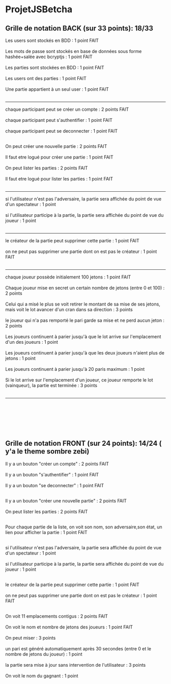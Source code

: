 # ProjetJSBetcha

Grille de notation BACK (sur 33 points): 18/33 <br>
--------------------------------------------------------------------------------
Les users sont stockés en BDD : 1 point										FAIT<br><br>
Les mots de passe sont stockés en base de données sous forme hashée+salée avec bcryptjs : 1 point		FAIT <br><br>
Les parties sont stockées en BDD : 1 point									FAIT <br><br>
Les users ont des parties : 1 point										FAIT <br><br>
Une partie appartient à un seul user : 1 point									FAIT <br><br>



--------------------------------------------------------------------------------


chaque participant peut se créer un compte : 2 points								FAIT <br><br>
chaque participant peut s'authentifier : 1 point								FAIT <br><br>
chaque participant peut se deconnecter : 1 point								FAIT <br><br>

On peut créer une nouvelle partie : 2 points									FAIT <br><br>
Il faut etre logué pour créer une partie : 1 point								FAIT <br><br>
On peut lister les parties : 2 points										FAIT<br><br>
Il faut etre logué pour lister les parties : 1 point								FAIT<br><br>

--------------------------------------------------------------------------------

si l'utilisateur n'est pas l'adversaire, la partie sera affichée du point de vue d'un spectateur : 1 point<br><br>
si l'utilisateur participe à la partie, la partie sera affichée du point de vue du joueur : 1 point<br><br>

--------------------------------------------------------------------------------

le créateur de la partie peut supprimer cette partie : 1 point							FAIT<br><br>
on ne peut pas supprimer une partie dont on est pas le créateur : 1 point					FAIT<br><br>

--------------------------------------------------------------------------------

chaque joueur possède initialement 100 jetons : 1 point								FAIT<br><br>
Chaque joueur mise en secret un certain nombre de jetons (entre 0 et 100) : 2 points<br><br>
Celui qui a misé le plus se voit retirer le montant de sa mise de ses jetons, mais voit le lot avancer d'un cran dans sa direction : 3 points<br><br>
le joueur qui n'a pas remporté le pari garde sa mise et ne perd aucun jeton : 2 points<br><br>
Les joueurs continuent à parier jusqu'à que le lot arrive sur l'emplacement d'un des joueurs : 1 point<br><br>
Les joueurs continuent à parier jusqu'à que les deux joueurs n'aient plus de jetons : 1 point<br><br>
Les joueurs continuent à parier jusqu'à 20 paris maximum : 1 point<br><br>
Si le lot arrive sur l'emplacement d'un joueur, ce joueur remporte le lot (vainqueur), la partie est terminée : 3 points<br><br>

--------------------------------------------------------------------------------

<br><br><br><br>
Grille de notation FRONT (sur 24 points): 14/24 	( y'a le theme sombre zebi)
--------------------------------------------------------------------------------

Il y a un bouton "créer un compte" : 2 points					FAIT <br><br>
Il y a un bouton "s'authentifier" : 1 point					FAIT <br><br>
Il y a un bouton "se deconnecter" : 1 point					FAIT<br><br>

Il y a un bouton "créer une nouvelle partie" : 2 points				FAIT<br><br>
On peut lister les parties : 2 points						FAIT<br><br>

Pour chaque partie de la liste, on voit son nom, son adversaire,son état, un lien pour afficher la partie : 1 point	FAIT<br><br>

si l'utilisateur n'est pas l'adversaire, la partie sera affichée du point de vue d'un spectateur : 1 point<br><br>
si l'utilisateur participe à la partie, la partie sera affichée du point de vue du joueur : 1 point<br><br>

le créateur de la partie peut supprimer cette partie : 1 point			FAIT<br><br>
on ne peut pas supprimer une partie dont on est pas le créateur : 1 point	FAIT<br><br>

On voit 11 emplacements contigus : 2 points					FAIT<br><br>
On voit le nom et nombre de jetons des joueurs : 1 point          FAIT<br><br>
On peut miser : 3 points<br><br>
un pari est généré automatiquement après 30 secondes (entre 0 et le nombre de jetons du joueur) : 1 point<br><br>
la partie sera mise à jour sans intervention de l'utilisateur : 3 points<br><br>
On voit le nom du gagnant : 1 point<br><br>
